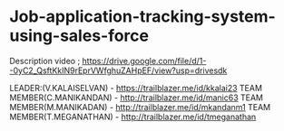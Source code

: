 # Job-application-tracking-system-using-sales-force
Description video ; https://drive.google.com/file/d/1--0yC2_QsftKkIN9rEprVWfghuZAHpEF/view?usp=drivesdk

LEADER:(V.KALAISELVAN)    - https://trailblazer.me/id/kkalai23
TEAM MEMBER(C.MANIKANDAN) - http://trailblazer.me/id/manic63 
TEAM MEMBER(M.MANIKADAN)  - http://trailblazer.me/id/mkandanm1 
TEAM MEMBER(T.MEGANATHAN) - http://trailblazer.me/id/tmeganathan
